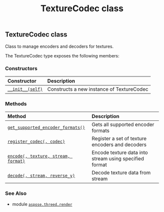 ﻿---
title: TextureCodec class
second_title: Aspose.3D for Python via .NET API References
description: 
type: docs
weight: 400
url: /python-net/aspose.threed.render/texturecodec/
is_root: false
---

## TextureCodec class

Class to manage encoders and decoders for textures.



The TextureCodec type exposes the following members:

### Constructors
| Constructor | Description |
| :- | :- |
| [`__init__(self)`](/3d/python-net/aspose.threed.render/texturecodec/__init__/#) | Constructs a new instance of TextureCodec |


### Methods
| Method | Description |
| :- | :- |
| [`get_supported_encoder_formats()`](/3d/python-net/aspose.threed.render/texturecodec/get_supported_encoder_formats/#) | Gets all supported encoder formats |
| [`register_codec(, codec)`](/3d/python-net/aspose.threed.render/texturecodec/register_codec/#aspose.threed.render.itexturecodec) | Register a set of texture encoders and decoders |
| [`encode(, texture, stream, format)`](/3d/python-net/aspose.threed.render/texturecodec/encode/#aspose.threed.render.texturedata-io.rawiobase-system.string) | Encode texture data into stream using specified format |
| [`decode(, stream, reverse_y)`](/3d/python-net/aspose.threed.render/texturecodec/decode/#io.rawiobase-bool) | Decode texture data from stream |



### See Also
* module [`aspose.threed.render`](..)

